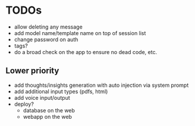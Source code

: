 # TODOs

- allow deleting any message
- add model name/template name on top of session list
- change password on auth
- tags?
- do a broad check on the app to ensure no dead code, etc.

## Lower priority

- add thoughts/insights generation with auto injection via system prompt
- add additional input types (pdfs, html)
- add voice input/output
- deploy?
  - database on the web
  - webapp on the web
